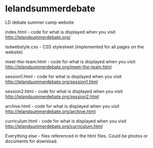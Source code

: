 # lelandsummerdebate
LD debate summer camp website

index.html - code for what is displayed when you visit http://lelandsummerdebate.org/

lsdwebstyle.css - CSS stylesheet (implemented for all pages on the website)

meet-the-team.html - code for what is displayed when you visit http://lelandsummerdebate.org/meet-the-team.html

session1.html - code for what is displayed when you visit http://lelandsummerdebate.org/session1.html

session2.html - code for what is displayed when you visit http://lelandsummerdebate.org/session2.html

archive.html - code for what is displayed when you visit http://lelandsummerdebate.org/archive.html

curriculum.html - code for what is displayed when you visit http://lelandsummerdebate.org/curriculum.html

Everything else - files referenced in the html files. Could be photos or documents for download.

